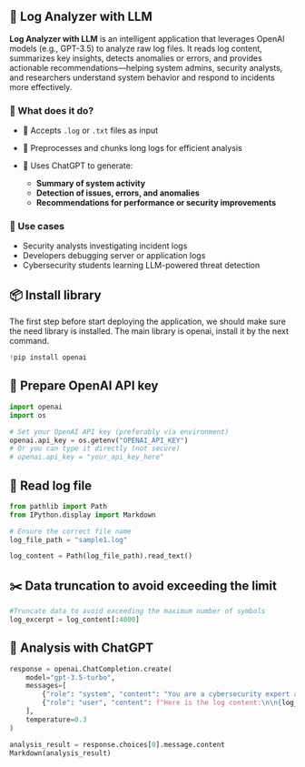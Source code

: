 ## 🧠 Log Analyzer with LLM

**Log Analyzer with LLM** is an intelligent application that leverages OpenAI models (e.g., GPT-3.5) to analyze raw log files. It reads log content, summarizes key insights, detects anomalies or errors, and provides actionable recommendations—helping system admins, security analysts, and researchers understand system behavior and respond to incidents more effectively.

### 🎯 What does it do?

* 📂 Accepts `.log` or `.txt` files as input
* 🧹 Preprocesses and chunks long logs for efficient analysis
* 🤖 Uses ChatGPT to generate:

  * **Summary of system activity**
  * **Detection of issues, errors, and anomalies**
  * **Recommendations for performance or security improvements**

### 🧰 Use cases

* Security analysts investigating incident logs
* Developers debugging server or application logs
* Cybersecurity students learning LLM-powered threat detection

## 📦 Install library 
The first step before start deploying the application, we should make sure the need library is installed.
The main library is openai, install it by the next command.


```python
!pip install openai
```

## 🔑 Prepare OpenAI API key


```python
import openai
import os

# Set your OpenAI API key (preferably via environment)
openai.api_key = os.getenv("OPENAI_API_KEY")
# Or you can type it directly (not secure)
# openai.api_key = "your_api_key_here"
```

## 📂 Read log file


```python
from pathlib import Path
from IPython.display import Markdown

# Ensure the correct file name
log_file_path = "sample1.log"

log_content = Path(log_file_path).read_text()
```

## ✂️ Data truncation to avoid exceeding the limit


```python
#Truncate data to avoid exceeding the maximum number of symbols
log_excerpt = log_content[:4000]
```

## 🧠 Analysis with ChatGPT


```python
response = openai.ChatCompletion.create(
    model="gpt-3.5-turbo",
    messages=[
        {"role": "system", "content": "You are a cybersecurity expert analyzing raw log files. Provide a summary, detected issues, and recommendations in markdown."},
        {"role": "user", "content": f"Here is the log content:\n\n{log_excerpt}"}
    ],
    temperature=0.3
)

analysis_result = response.choices[0].message.content
Markdown(analysis_result)
```


```python

```
